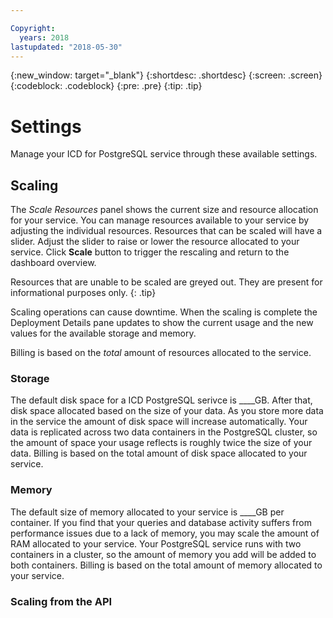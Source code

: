 ```yaml
---

Copyright:
  years: 2018
lastupdated: "2018-05-30"
---
```


{:new_window: target="_blank"}
{:shortdesc: .shortdesc}
{:screen: .screen}
{:codeblock: .codeblock}
{:pre: .pre}
{:tip: .tip}

# Settings

Manage your ICD for PostgreSQL service through these available settings.

## Scaling

The _Scale Resources_ panel shows the current size and resource allocation for your service. You can manage resources available to your service by adjusting the individual resources. Resources that can be scaled will have a slider. Adjust the slider to raise or lower the resource allocated to your service. Click **Scale** button to trigger the rescaling and return to the dashboard overview.

Resources that are unable to be scaled are greyed out. They are present for informational purposes only.
{: .tip} 

Scaling operations can cause downtime. When the scaling is complete the Deployment Details pane updates to show the current usage and the new values for the available storage and memory. 

Billing is based on the _total_ amount of resources allocated to the service. 

### Storage
The default disk space for a ICD PostgreSQL serivce is ____GB. After that, disk space allocated based on the size of your data. As you store more data in the service the amount of disk space will increase automatically. Your data is replicated across two data containers in the PostgreSQL cluster, so the amount of space your usage reflects is roughly twice the size of your data. Billing is based on the total amount of disk space allocated to your service.

### Memory

The default size of memory allocated to your service is ____GB per container. If you find that your queries and database activity suffers from performance issues due to a lack of memory, you may scale the amount of RAM allocated to your service. Your PostgreSQL service runs with two containers in a cluster, so the amount of memory you add will be added to both containers. Billing is based on the total amount of memory allocated to your service.

### Scaling from the API





